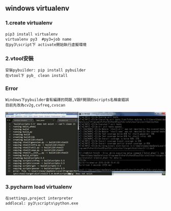 ## windows virtualenv

### 1.create virtualenv

	pip3 install virtualenv 
	virtualenv py3	#py3=job name
	在py3\script下 activate開始執行虛擬環境

### 2.vtool安裝
	
	安裝pybuilder: pip install pybuilder
	在vtool下 pyb_ clean install
###	Error
	
	Windows下pybuilder會有編譯的問題,V跟F開頭的scripts名稱會錯誤
	目前先改為cv2g,cvfreq,cvscan

![Error](https://github.com/BarryFu/other/blob/master/14599745_1233657679988641_1987580550_o.png)

### 3.pycharm load virtualenv
	
	在settings,project interpreter 
	addlocal: py3\scripts\python.exe 
